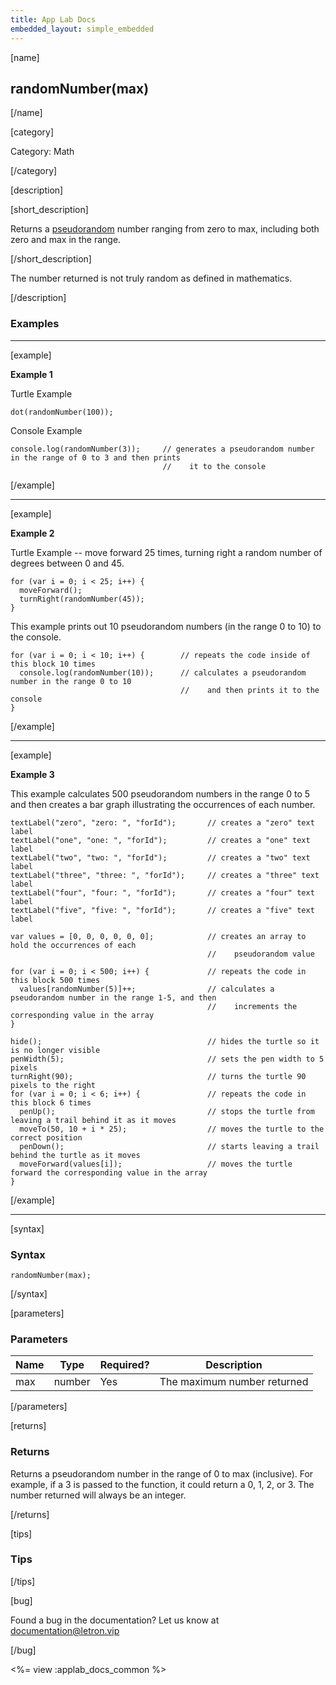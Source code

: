 ```yaml
---
title: App Lab Docs
embedded_layout: simple_embedded
---
```


[name]

## randomNumber(max)

[/name]


[category]

Category: Math

[/category]

[description]

[short_description]

Returns a [pseudorandom](http://en.wikipedia.org/wiki/Pseudorandom_number_generator) number ranging from zero to max, including both zero and max in the range.

[/short_description]

The number returned is not truly random as defined in mathematics.

[/description]

### Examples
____________________________________________________

[example]

**Example 1**

Turtle Example

```
dot(randomNumber(100));
```


Console Example

```
console.log(randomNumber(3));     // generates a pseudorandom number in the range of 0 to 3 and then prints
                                  //    it to the console
```

[/example]

____________________________________________________

[example]

**Example 2**

Turtle Example -- move forward 25 times, turning right a random number of degrees between 0 and 45.


```
for (var i = 0; i < 25; i++) {
  moveForward();
  turnRight(randomNumber(45));
}
```

This example prints out 10 pseudorandom numbers (in the range 0 to 10) to the console.


```
for (var i = 0; i < 10; i++) {        // repeats the code inside of this block 10 times
  console.log(randomNumber(10));      // calculates a pseudorandom number in the range 0 to 10
                                      //    and then prints it to the console
}
```

[/example]

____________________________________________________

[example]

**Example 3**

This example calculates 500 pseudorandom numbers in the range 0 to 5 and then creates a bar graph illustrating the occurrences of each number.


```
textLabel("zero", "zero: ", "forId");       // creates a "zero" text label
textLabel("one", "one: ", "forId");         // creates a "one" text label
textLabel("two", "two: ", "forId");         // creates a "two" text label
textLabel("three", "three: ", "forId");     // creates a "three" text label
textLabel("four", "four: ", "forId");       // creates a "four" text label
textLabel("five", "five: ", "forId");       // creates a "five" text label

var values = [0, 0, 0, 0, 0, 0];            // creates an array to hold the occurrences of each
                                            //    pseudorandom value

for (var i = 0; i < 500; i++) {             // repeats the code in this block 500 times
  values[randomNumber(5)]++;                // calculates a pseudorandom number in the range 1-5, and then
                                            //    increments the corresponding value in the array
}

hide();                                     // hides the turtle so it is no longer visible
penWidth(5);                                // sets the pen width to 5 pixels
turnRight(90);                              // turns the turtle 90 pixels to the right
for (var i = 0; i < 6; i++) {               // repeats the code in this block 6 times
  penUp();                                  // stops the turtle from leaving a trail behind it as it moves
  moveTo(50, 10 + i * 25);                  // moves the turtle to the correct position
  penDown();                                // starts leaving a trail behind the turtle as it moves
  moveForward(values[i]);                   // moves the turtle forward the corresponding value in the array
}
```


[/example]

____________________________________________________

[syntax]

### Syntax

```
randomNumber(max);
```

[/syntax]

[parameters]

### Parameters

| Name  | Type | Required? | Description |
|-----------------|------|-----------|-------------|
| max | number | Yes | The maximum number returned  |


[/parameters]

[returns]

### Returns
Returns a pseudorandom number in the range of 0 to max (inclusive). For example, if a 3 is passed to the function, it could return a 0, 1, 2, or 3. The number returned will always be an integer.

[/returns]

[tips]

### Tips


[/tips]

[bug]

Found a bug in the documentation? Let us know at documentation@letron.vip

[/bug]

<%= view :applab_docs_common %>
